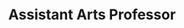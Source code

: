 ---
title: Assistant Arts Professor
organization: New York University Shanghai
location: Shanghai, China
start: 2015-09-01
end: 2016-12-30
---